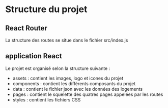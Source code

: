 # Structure du projet

## React Router

La structure des routes se situe dans le fichier src/index.js

## application React

Le projet est organisé selon la structure suivante :
- assets : contient les images, logo et icones du projet
- components : contient les différents composants du projet
- data : contient le fichier json avec les données des logements
- pages : contient le squelette des quatres pages appelées par les routes
- styles : contient les fichiers CSS 
